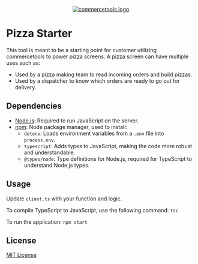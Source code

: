 <p align="center">
  <a href="https://commercetools.com/">
    <img alt="commercetools logo" src="https://unpkg.com/@commercetools-frontend/assets/logos/commercetools_primary-logo_horizontal_RGB.png">
  </a>
</p>

# Pizza Starter

This tool is meant to be a starting point for customer utilizing commercetools to power pizza screens. A pizza screen can have multiple uses such as:

- Used by a pizza making team to read incoming orders and build pizzas.
- Used by a dispatcher to know which orders are ready to go out for delivery.

## Dependencies

- [Node.js](https://nodejs.org/): Required to run JavaScript on the server.
- [npm](https://www.npmjs.com/): Node package manager, used to install:
  - `dotenv`: Loads environment variables from a `.env` file into `process.env`.
  - `typescript`: Adds types to JavaScript, making the code more robust and understandable.
  - `@types/node`: Type definitions for Node.js, required for TypeScript to understand Node.js types.

## Usage

Update `client.ts` with your function and logic.

To compile TypeScript to JavaScript, use the following command:
`tsc`

To run the application:
`npm start`

## License

[MIT License](LICENSE)
